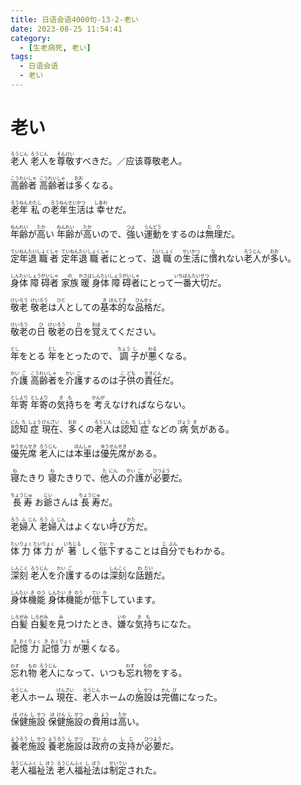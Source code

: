 ```yaml
---
title: 日语会语4000句-13-2-老い
date: 2023-08-25 11:54:41
category:
  - [生老病死, 老い]
tags:
  - 日语会语
  - 老い
---
```


# 老い

<ruby>老<rt>ろう</rt>人<rt>じん</rt></ruby>
<ruby>老<rt>ろう</rt>人<rt>じん</rt>を<rt></rt>尊<rt>そん</rt>敬<rt>けい</rt>すべきだ。／应该尊敬老人。</ruby>

<ruby>高<rt>こう</rt>齢<rt>れい</rt>者<rt>しゃ</rt></ruby>
<ruby>高<rt>こう</rt>齢<rt>れい</rt>者<rt>しゃ</rt>は<rt></rt>多<rt>おお</rt>くなる。</ruby>

<ruby>老<rt>ろう</rt>年<rt>ねん</rt></ruby>
<ruby>私<rt>わたし</rt>の<rt></rt>老<rt>ろう</rt>年<rt>ねん</rt>生<rt>せい</rt>活<rt>かつ</rt>は<rt></rt>幸<rt>しあわ</rt>せだ。</ruby>

<ruby>年<rt>ねん</rt>齢<rt>れい</rt>が<rt></rt>高<rt>たか</rt>い</ruby>
<ruby>年<rt>ねん</rt>齢<rt>れい</rt>が<rt></rt>高<rt>たか</rt>いので、<rt></rt>強<rt>つよ</rt>い<rt></rt>運<rt>うん</rt>動<rt>どう</rt>をするのは<rt></rt>無<rt>む</rt>理<rt>り</rt>だ。</ruby>

<ruby>定<rt>てい</rt>年<rt>ねん</rt>退<rt>たい</rt>職<rt>しょく</rt>者<rt>しゃ</rt></ruby>
<ruby>定<rt>てい</rt>年<rt>ねん</rt>退<rt>たい</rt>職<rt>しょく</rt>者<rt>しゃ</rt>にとって、<rt></rt>退<rt>たい</rt>職<rt>しょく</rt>の<rt></rt>生<rt>せい</rt>活<rt>かつ</rt>に<rt></rt>慣<rt>な</rt>れない<rt></rt>老<rt>ろう</rt>人<rt>じん</rt>が<rt></rt>多<rt>おお</rt>い。</ruby>

<ruby>身<rt>しん</rt>体<rt>たい</rt>障<rt>しょう</rt>碍<rt>がい</rt>者<rt>しゃ</rt></ruby>
<ruby>家族<rt>の</rt>暖<rt>かさは</rt>身<rt>しん</rt>体<rt>たい</rt>障<rt>しょう</rt>碍<rt>がい</rt>者<rt>しゃ</rt>にとって<rt></rt>一<rt>いち</rt>番<rt>ばん</rt>大<rt>たい</rt>切<rt>せつ</rt>だ。</ruby>

<ruby>敬<rt>けい</rt>老<rt>ろう</rt></ruby>
<ruby>敬<rt>けい</rt>老<rt>ろう</rt>は<rt></rt>人<rt>ひと</rt>としての<rt></rt>基<rt>き</rt>本<rt>ほん</rt>的<rt>てき</rt>な<rt></rt>品<rt>ひん</rt>格<rt>かく</rt>だ。</ruby>

<ruby>敬<rt>けい</rt>老<rt>ろう</rt>の<rt></rt>日<rt>ひ</rt></ruby>
<ruby>敬<rt>けい</rt>老<rt>ろう</rt>の<rt></rt>日<rt>ひ</rt>を<rt></rt>覚<rt>おぼ</rt>えてください。</ruby>

<ruby>年<rt>とし</rt>をとる</ruby>
<ruby>年<rt>とし</rt>をとったので、<rt></rt>調<rt>ちょう</rt>子<rt>し</rt>が<rt></rt>悪<rt>わる</rt>くなる。</ruby>

<ruby>介<rt>かい</rt>護<rt>ご</rt></ruby>
<ruby>高<rt>こう</rt>齢<rt>れい</rt>者<rt>しゃ</rt>を<rt></rt>介<rt>かい</rt>護<rt>ご</rt>するのは<rt></rt>子<rt>こ</rt>供<rt>ども</rt>の<rt></rt>責<rt>せき</rt>任<rt>にん</rt>だ。</ruby>

<ruby>年<rt>とし</rt>寄<rt>より</rt></ruby>
<ruby>年<rt>とし</rt>寄<rt>より</rt>の<rt></rt>気<rt>き</rt>持<rt>も</rt>ちを<rt></rt>考<rt>かんが</rt>えなければならない。</ruby>

<ruby>認<rt>にん</rt>知<rt>ち</rt>症<rt>しょう</rt></ruby>
<ruby>現<rt>げん</rt>在<rt>ざい</rt>、<rt></rt>多<rt>おお</rt>くの<rt></rt>老<rt>ろう</rt>人<rt>じん</rt>は<rt></rt>認<rt>にん</rt>知<rt>ち</rt>症<rt>しょう</rt>などの<rt></rt>病<rt>びょう</rt>気<rt>き</rt>がある。</ruby>

<ruby>優<rt>ゆう</rt>先<rt>せん</rt>席<rt>せき</rt></ruby>
<ruby>老<rt>ろう</rt>人<rt>じん</rt>には<rt></rt>本<rt>ほん</rt>車<rt>しゃ</rt>は<rt></rt>優<rt>ゆう</rt>先<rt>せん</rt>席<rt>せき</rt>がある。</ruby>

<ruby>寝<rt>ね</rt>たきり</ruby>
<ruby>寝<rt>ね</rt>たきりで、<rt></rt>他<rt>た</rt>人<rt>にん</rt>の<rt></rt>介<rt>かい</rt>護<rt>ご</rt>が<rt></rt>必<rt>ひつ</rt>要<rt>よう</rt>だ。</ruby>

<ruby>長<rt>ちょう</rt>寿<rt>じゅ</rt></ruby>
<ruby>お<rt></rt>爺<rt>じい</rt>さんは<rt></rt>長<rt>ちょう</rt>寿<rt>じゅ</rt>だ。</ruby>

<ruby>老<rt>ろう</rt>婦<rt>ふ</rt>人<rt>じん</rt></ruby>
<ruby>老<rt>ろう</rt>婦<rt>ふ</rt>人<rt>じん</rt>はよくない<rt></rt>呼<rt>よ</rt>び<rt></rt>方<rt>かた</rt>だ。</ruby>

<ruby>体<rt>たい</rt>力<rt>りょく</rt></ruby>
<ruby>体<rt>たい</rt>力<rt>りょく</rt>が<rt></rt>著<rt>いちじる</rt>しく<rt></rt>低<rt>てい</rt>下<rt>か</rt>することは<rt></rt>自<rt>じ</rt>分<rt>ぶん</rt>でもわかる。</ruby>

<ruby>深<rt>しん</rt>刻<rt>こく</rt></ruby>
<ruby>老<rt>ろう</rt>人<rt>じん</rt>を<rt></rt>介<rt>かい</rt>護<rt>ご</rt>するのは<rt></rt>深<rt>しん</rt>刻<rt>こく</rt>な<rt></rt>話<rt>わ</rt>題<rt>だい</rt>だ。</ruby>

<ruby>身<rt>しん</rt>体<rt>たい</rt>機<rt>き</rt>能<rt>のう</rt></ruby>
<ruby>身<rt>しん</rt>体<rt>たい</rt>機<rt>き</rt>能<rt>のう</rt>が<rt></rt>低<rt>てい</rt>下<rt>か</rt>しています。</ruby>

<ruby>白<rt>しろ</rt>髪<rt>がみ</rt></ruby>
<ruby>白<rt>しろ</rt>髪<rt>がみ</rt>を<rt></rt>見<rt>み</rt>つけたとき、<rt></rt>嫌<rt>いや</rt>な<rt></rt>気<rt>き</rt>持<rt>も</rt>ちになた。</ruby>

<ruby>記<rt>き</rt>憶<rt>おく</rt>力<rt>りょく</rt></ruby>
<ruby>記<rt>き</rt>憶<rt>おく</rt>力<rt>りょく</rt>が<rt></rt>悪<rt>わる</rt>くなる。</ruby>

<ruby>忘<rt>わす</rt>れ<rt></rt>物<rt>もの</rt></ruby>
<ruby>老<rt>ろう</rt>人<rt>じん</rt>になって、いつも<rt></rt>忘<rt>わす</rt>れ<rt></rt>物<rt>もの</rt>をする。</ruby>

<ruby>老<rt>ろう</rt>人<rt>じん</rt>ホーム</ruby>
<ruby>現<rt>げん</rt>在<rt>ざい</rt>、<rt></rt>老<rt>ろう</rt>人<rt>じん</rt>ホームの<rt></rt>施<rt>し</rt>設<rt>せつ</rt>は<rt></rt>完<rt>かん</rt>備<rt>び</rt>になった。</ruby>

<ruby>保<rt>ほ</rt>健<rt>けん</rt>施<rt>し</rt>設<rt>せつ</rt></ruby>
<ruby>保<rt>ほ</rt>健<rt>けん</rt>施<rt>し</rt>設<rt>せつ</rt>の<rt></rt>費<rt>ひ</rt>用<rt>よう</rt>は<rt></rt>高<rt>たか</rt>い。</ruby>

<ruby>養<rt>よう</rt>老<rt>ろう</rt>施<rt>し</rt>設<rt>せつ</rt></ruby>
<ruby>養<rt>よう</rt>老<rt>ろう</rt>施<rt>し</rt>設<rt>せつ</rt>は<rt></rt>政<rt>せい</rt>府<rt>ふ</rt>の<rt></rt>支<rt>し</rt>持<rt>じ</rt>が<rt></rt>必<rt>ひつ</rt>要<rt>よう</rt>だ。</ruby>

<ruby>老<rt>ろう</rt>人<rt>じん</rt>福<rt>ふく</rt>祉<rt>し</rt>法<rt>ほう</rt></ruby>
<ruby>老<rt>ろう</rt>人<rt>じん</rt>福<rt>ふく</rt>祉<rt>し</rt>法<rt>ほう</rt>は<rt></rt>制<rt>せい</rt>定<rt>てい</rt>された。</ruby>

